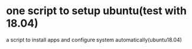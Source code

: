 # one script to setup ubuntu(test with 18.04)
a script to install apps and configure system automatically(ubuntu18.04)
